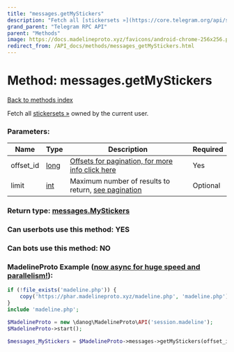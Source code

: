 ```yaml
---
title: "messages.getMyStickers"
description: "Fetch all [stickersets »](https://core.telegram.org/api/stickers) owned by the current user."
grand_parent: "Telegram RPC API"
parent: "Methods"
image: https://docs.madelineproto.xyz/favicons/android-chrome-256x256.png
redirect_from: /API_docs/methods/messages_getMyStickers.html
---
```

# Method: messages.getMyStickers
[Back to methods index](index.html)



Fetch all [stickersets »](https://core.telegram.org/api/stickers) owned by the current user.

### Parameters:

| Name     |    Type       | Description | Required |
|----------|---------------|-------------|----------|
|offset\_id|[long](/API_docs/types/long.html) | [Offsets for pagination, for more info click here](https://core.telegram.org/api/offsets) | Yes|
|limit|[int](/API_docs/types/int.html) | Maximum number of results to return, [see pagination](https://core.telegram.org/api/offsets) | Optional|


### Return type: [messages.MyStickers](/API_docs/types/messages.MyStickers.html)

### Can userbots use this method: **YES**

### Can bots use this method: **NO**


### MadelineProto Example ([now async for huge speed and parallelism!](https://docs.madelineproto.xyz/docs/ASYNC.html)):


```php
if (!file_exists('madeline.php')) {
    copy('https://phar.madelineproto.xyz/madeline.php', 'madeline.php');
}
include 'madeline.php';

$MadelineProto = new \danog\MadelineProto\API('session.madeline');
$MadelineProto->start();

$messages_MyStickers = $MadelineProto->messages->getMyStickers(offset_id: $long, limit: $int, );
```

